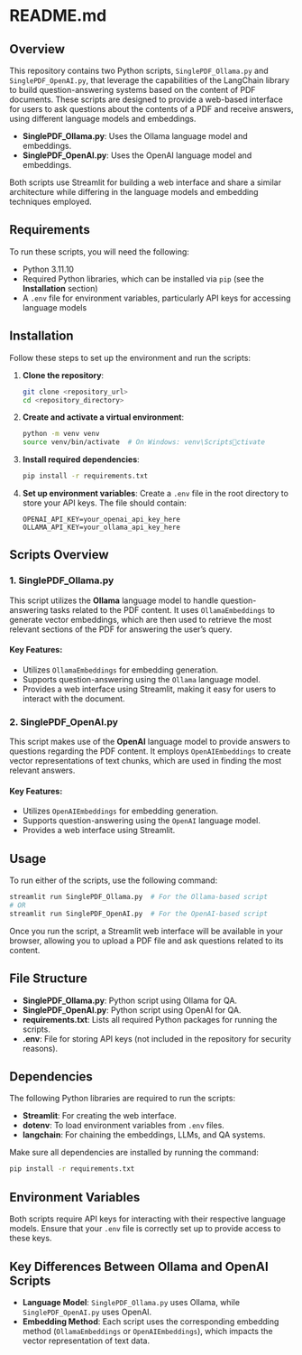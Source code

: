 
# README.md

## Overview
This repository contains two Python scripts, `SinglePDF_Ollama.py` and `SinglePDF_OpenAI.py`, that leverage the capabilities of the LangChain library to build question-answering systems based on the content of PDF documents. These scripts are designed to provide a web-based interface for users to ask questions about the contents of a PDF and receive answers, using different language models and embeddings.

- **SinglePDF_Ollama.py**: Uses the Ollama language model and embeddings.
- **SinglePDF_OpenAI.py**: Uses the OpenAI language model and embeddings.

Both scripts use Streamlit for building a web interface and share a similar architecture while differing in the language models and embedding techniques employed.

## Requirements
To run these scripts, you will need the following:

- Python 3.11.10
- Required Python libraries, which can be installed via `pip` (see the **Installation** section)
- A `.env` file for environment variables, particularly API keys for accessing language models

## Installation
Follow these steps to set up the environment and run the scripts:

1. **Clone the repository**:
   ```sh
   git clone <repository_url>
   cd <repository_directory>
   ```

2. **Create and activate a virtual environment**:
   ```sh
   python -m venv venv
   source venv/bin/activate  # On Windows: venv\Scriptsctivate
   ```

3. **Install required dependencies**:
   ```sh
   pip install -r requirements.txt
   ```

4. **Set up environment variables**:
   Create a `.env` file in the root directory to store your API keys. The file should contain:
   ```
   OPENAI_API_KEY=your_openai_api_key_here
   OLLAMA_API_KEY=your_ollama_api_key_here
   ```

## Scripts Overview

### 1. SinglePDF_Ollama.py
This script utilizes the **Ollama** language model to handle question-answering tasks related to the PDF content. It uses `OllamaEmbeddings` to generate vector embeddings, which are then used to retrieve the most relevant sections of the PDF for answering the user’s query.

#### Key Features:
- Utilizes `OllamaEmbeddings` for embedding generation.
- Supports question-answering using the `Ollama` language model.
- Provides a web interface using Streamlit, making it easy for users to interact with the document.

### 2. SinglePDF_OpenAI.py
This script makes use of the **OpenAI** language model to provide answers to questions regarding the PDF content. It employs `OpenAIEmbeddings` to create vector representations of text chunks, which are used in finding the most relevant answers.

#### Key Features:
- Utilizes `OpenAIEmbeddings` for embedding generation.
- Supports question-answering using the `OpenAI` language model.
- Provides a web interface using Streamlit.

## Usage
To run either of the scripts, use the following command:

```sh
streamlit run SinglePDF_Ollama.py  # For the Ollama-based script
# OR
streamlit run SinglePDF_OpenAI.py  # For the OpenAI-based script
```

Once you run the script, a Streamlit web interface will be available in your browser, allowing you to upload a PDF file and ask questions related to its content.

## File Structure
- **SinglePDF_Ollama.py**: Python script using Ollama for QA.
- **SinglePDF_OpenAI.py**: Python script using OpenAI for QA.
- **requirements.txt**: Lists all required Python packages for running the scripts.
- **.env**: File for storing API keys (not included in the repository for security reasons).

## Dependencies
The following Python libraries are required to run the scripts:
- **Streamlit**: For creating the web interface.
- **dotenv**: To load environment variables from `.env` files.
- **langchain**: For chaining the embeddings, LLMs, and QA systems.

Make sure all dependencies are installed by running the command:
```sh
pip install -r requirements.txt
```

## Environment Variables
Both scripts require API keys for interacting with their respective language models. Ensure that your `.env` file is correctly set up to provide access to these keys.

## Key Differences Between Ollama and OpenAI Scripts
- **Language Model**: `SinglePDF_Ollama.py` uses Ollama, while `SinglePDF_OpenAI.py` uses OpenAI.
- **Embedding Method**: Each script uses the corresponding embedding method (`OllamaEmbeddings` or `OpenAIEmbeddings`), which impacts the vector representation of text data.
